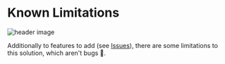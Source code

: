 # Known Limitations

![header image](https://github.com/ProvisionGenie/ProvisionGenie/blob/main/Docs/media/Genie_Header.png)

Additionally to features to add (see [Issues](https://github.com/ProvisionGenie/ProvisionGenie/issues)), there are some limitations to this solution, which aren't bugs 🐞.
